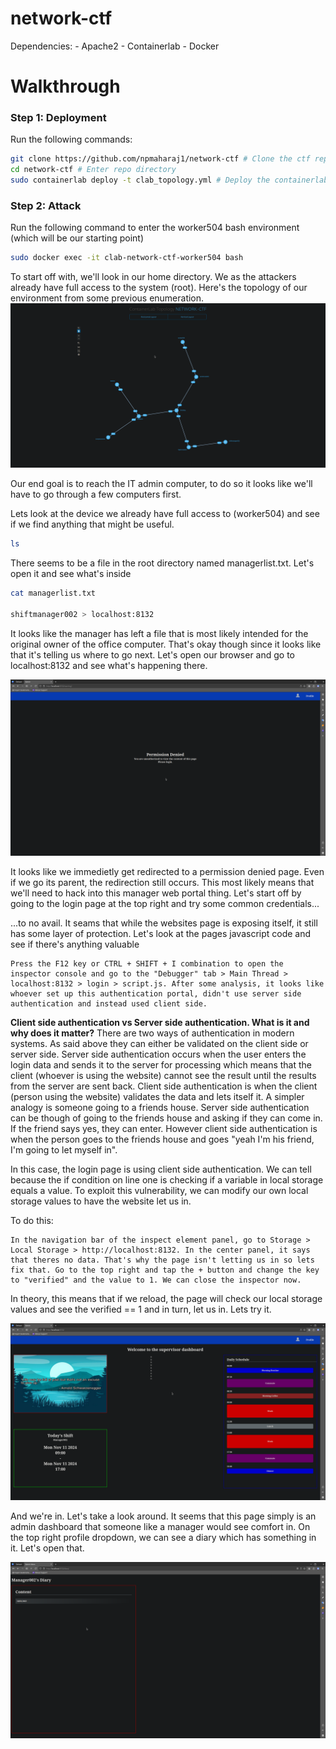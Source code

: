 # network-ctf
Dependencies:
    - Apache2
    - Containerlab
    - Docker

# Walkthrough
### <b>Step 1:</b> Deployment
Run the following commands:
```bash
git clone https://github.com/npmaharaj1/network-ctf # Clone the ctf repo
cd network-ctf # Enter repo directory
sudo containerlab deploy -t clab_topology.yml # Deploy the containerlab topology
```

### <b>Step 2:</b> Attack
Run the following command to enter the worker504 bash environment (which will be our starting point)
```bash
sudo docker exec -it clab-network-ctf-worker504 bash
```

To start off with, we'll look in our home directory. We as the attackers already have full access to the system (root). Here's the topology of our environment from some previous enumeration.
<img src="/assets/readme/topology.png"> 

Our end goal is to reach the IT admin computer, to do so it looks like we'll have to go through a few computers first.

Lets look at the device we already have full access to (worker504) and see if we find anything that might be useful.
```bash
ls
```
There seems to be a file in the root directory named managerlist.txt. Let's open it and see what's inside
```bash
cat managerlist.txt

shiftmanager002 > localhost:8132
```
It looks like the manager has left a file that is most likely intended for the original owner of the office computer. That's okay though since it looks like that it's telling us where to go next. Let's open our browser and go to localhost:8132 and see what's happening there.

<img src="/assets/readme/permissiondenied.png">

It looks like we immedietly get redirected to a permission denied page. Even if we go its parent, the redirection still occurs. This most likely means that we'll need to hack into this manager web portal thing. Let's start off by going to the login page at the top right and try some common credentials...

...to no avail. It seams that while the websites page is exposing itself, it still has some layer of protection. Let's look at the pages javascript code and see if there's anything valuable
```
Press the F12 key or CTRL + SHIFT + I combination to open the inspector console and go to the "Debugger" tab > Main Thread > localhost:8132 > login > script.js. After some analysis, it looks like whoever set up this authentication portal, didn't use server side authentication and instead used client side.
```

<b>Client side authentication vs Server side authentication. What is it and why does it matter?</b>
There are two ways of authentication in modern systems. As said above they can either be validated on the client side or server side. Server side authentication occurs when the user enters the login data and sends it to the server for processing which means that the client (whoever is using the website) cannot see the result until the results from the server are sent back. Client side authentication is when the client (person using the website) validates the data and lets itself it. A simpler analogy is someone going to a friends house. Server side authentication can be though of going to the friends house and asking if they can come in. If the friend says yes, they can enter. However client side authentication is when the person goes to the friends house and goes "yeah I'm his friend, I'm going to let myself in".

In this case, the login page is using client side authentication. We can tell because the if condition on line one is checking if a variable in local storage equals a value. To exploit this vulnerability, we can modify our own local storage values to have the website let us in.

To do this:
```
In the navigation bar of the inspect element panel, go to Storage > Local Storage > http://localhost:8132. In the center panel, it says that theres no data. That's why the page isn't letting us in so lets fix that. Go to the top right and tap the + button and change the key to "verified" and the value to 1. We can close the inspector now.
```
In theory, this means that if we reload, the page will check our local storage values and see the verified == 1 and in turn, let us in. Lets try it.

<img src="/assets/readme/landing.png">

And we're in. Let's take a look around. It seems that this page simply is an admin dashboard that someone like a manager would see comfort in. On the top right profile dropdown, we can see a diary which has something in it. Let's open that.

<img src="/assets/readme/diary.png">


